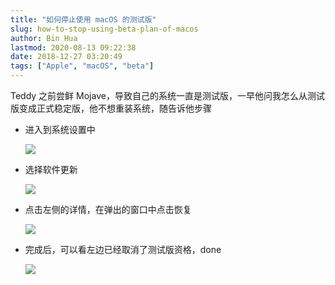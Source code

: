 ```yaml
---
title: "如何停止使用 macOS 的测试版"
slug: how-to-stop-using-beta-plan-of-macos
author: Bin Hua
lastmod: 2020-08-13 09:22:38
date: 2018-12-27 03:20:49
tags: ["Apple", "macOS", "beta"]
---
```


Teddy 之前尝鲜 Mojave，导致自己的系统一直是测试版，一早他问我怎么从测试版变成正式稳定版，他不想重装系统，随告诉他步骤

- 进入到系统设置中

    ![](/imgs/how-to-stop-using-beta-plan-of-macos-01.png)

- 选择软件更新

    ![](/imgs/how-to-stop-using-beta-plan-of-macos-02.png)

- 点击左侧的详情，在弹出的窗口中点击恢复

    ![](/imgs/how-to-stop-using-beta-plan-of-macos-03.png)

- 完成后，可以看左边已经取消了测试版资格，done

    ![](/imgs/how-to-stop-using-beta-plan-of-macos-04.png)